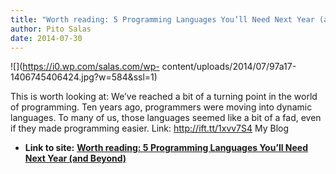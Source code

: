 ```yaml
---
title: "Worth reading: 5 Programming Languages You’ll Need Next Year (and Beyond)"
author: Pito Salas
date: 2014-07-30
---
```




![](https://i0.wp.com/salas.com/wp-
content/uploads/2014/07/97a17-1406745406424.jpg?w=584&ssl=1)

This is worth looking at: We’ve reached a bit of a turning point in the world
of programming. Ten years ago, programmers were moving into dynamic languages.
To many of us, those languages seemed like a bit of a fad, even if they made
programming easier. Link: http://ift.tt/1xvv7S4 My Blog


* **Link to site:** **[Worth reading: 5 Programming Languages You’ll Need Next Year (and Beyond)](None)**
